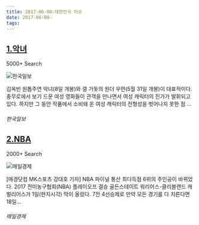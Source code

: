 ```yaml
---
title: 2017-06-08-대한민국 이슈
date: 2017-06-08-
tags: 
---
```


[1.악녀](http://www.hankookilbo.com/v/8a651b0894e9e599feab0ecff3ac4e05)
--

5000+ Search

![한국일보](http://t1.gstatic.com/images?q=tbn:ANd9GcR7kRb-yMai4cUlzE05K4QPAf--S806lmOaxMxVMWI_Gc-4aazMQmEIEsvmQyeFD-LBdmFLQhaP)

김옥빈 원톱주연 악녀(8일 개봉)와 갤 가돗의 원더 우먼(5월 31일 개봉)이 대표적이다. 충무로에서 보기 드문 여성 영화들이 관객을 만나면서 여성 캐릭터의 진가가 발휘되고 있다. 하지만 그 동안 작품에서 소비돼 온 여성 캐릭터의 전형성을 벗어나지 못한 점 ...
###### 한국일보

[2.NBA](http://sports.mk.co.kr/view.php?&year=2017&no=382899)
--

2000+ Search

![매일경제](http://t3.gstatic.com/images?q=tbn:ANd9GcS5qHWh3ZdSFeuuC_x7oPs5BZWL_YIQD1Kedex5aXVBd-UlxPf-QnXroF_u4CPaGki9G1Sks6YU)

[매경닷컴 MK스포츠 강대호 기자] NBA 파이널 통산 최다득점 6위의 주인공이 바뀌었다. 2017 전미농구협회(NBA) 플레이오프 결승 골든스테이트 워리어스-클리블랜드 캐벌리어스가 1일(현지시각) 막이 올랐다. 7전 4선승제로 만약 모든 경기를 다 치른다면 18일...
###### 매일경제

